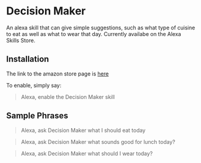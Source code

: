 # Decision Maker

An alexa skill that can give simple suggestions, such as what type of cuisine to eat as well as what to wear that day. Currently availabe on the Alexa Skills Store.

 ## Installation
 
  The link to the amazon store page is [here](https://www.amazon.com/Sodetz-Apps-Decision-Maker/dp/B074SY56PH/ref=sr_1_7?s=digital-skills&ie=UTF8&qid=1507844724&sr=1-7&keywords=Decision+Maker) 
 
 To enable, simply say: 
 > Alexa, enable the Decision Maker skill

 ## Sample Phrases

 > Alexa, ask Decision Maker what I should eat today

 > Alexa, ask Decision Maker what sounds good for lunch today?

 > Alexa, ask Decision Maker what should I wear today?
